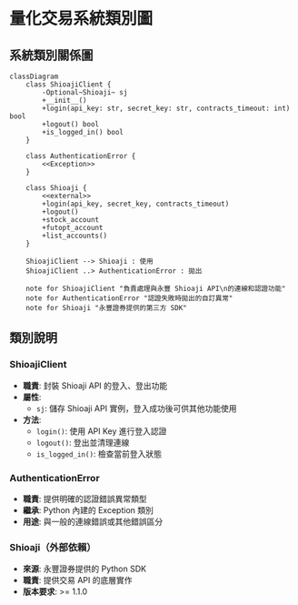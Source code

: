 # 量化交易系統類別圖

## 系統類別關係圖

```mermaid
classDiagram
    class ShioajiClient {
        -Optional~Shioaji~ sj
        +__init__()
        +login(api_key: str, secret_key: str, contracts_timeout: int) bool
        +logout() bool
        +is_logged_in() bool
    }
    
    class AuthenticationError {
        <<Exception>>
    }
    
    class Shioaji {
        <<external>>
        +login(api_key, secret_key, contracts_timeout)
        +logout()
        +stock_account
        +futopt_account
        +list_accounts()
    }
    
    ShioajiClient --> Shioaji : 使用
    ShioajiClient ..> AuthenticationError : 拋出
    
    note for ShioajiClient "負責處理與永豐 Shioaji API\n的連線和認證功能"
    note for AuthenticationError "認證失敗時拋出的自訂異常"
    note for Shioaji "永豐證券提供的第三方 SDK"
```

## 類別說明

### ShioajiClient
- **職責**: 封裝 Shioaji API 的登入、登出功能
- **屬性**:
  - `sj`: 儲存 Shioaji API 實例，登入成功後可供其他功能使用
- **方法**:
  - `login()`: 使用 API Key 進行登入認證
  - `logout()`: 登出並清理連線
  - `is_logged_in()`: 檢查當前登入狀態

### AuthenticationError
- **職責**: 提供明確的認證錯誤異常類型
- **繼承**: Python 內建的 Exception 類別
- **用途**: 與一般的連線錯誤或其他錯誤區分

### Shioaji（外部依賴）
- **來源**: 永豐證券提供的 Python SDK
- **職責**: 提供交易 API 的底層實作
- **版本要求**: >= 1.1.0
